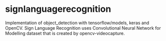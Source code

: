 # signlanguagerecognition
Implementation of object_detection with tensorflow/models, keras and OpenCV. Sign Language Recognition uses Convolutional Neural Network for Modelling dataset that is created by opencv-videocapture.
